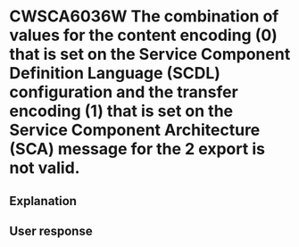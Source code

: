 # CWSCA6036W The combination of values for the content encoding (0) that is set on the Service Component Definition Language (SCDL) configuration and the transfer encoding (1) that is set on the Service Component Architecture (SCA) message for the 2 export is not valid.

## Explanation

## User response